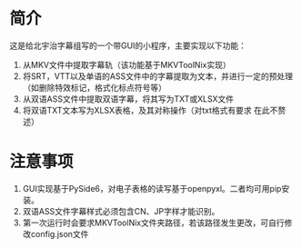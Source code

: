 # 简介
这是给北宇治字幕组写的一个带GUI的小程序，主要实现以下功能：
1. 从MKV文件中提取字幕轨（该功能基于MKVToolNix实现）
2. 将SRT，VTT以及单语的ASS文件中的字幕提取为文本，并进行一定的预处理（如删除特效标记，格式化标点符号等）
3. 从双语ASS文件中提取双语字幕，将其写为TXT或XLSX文件
4. 将双语TXT文本写为XLSX表格，及其对称操作（对txt格式有要求 在此不赘述）

# 注意事项
1. GUI实现基于PySide6，对电子表格的读写基于openpyxl。二者均可用pip安装。
2. 双语ASS文件字幕样式必须包含CN、JP字样才能识别。
3. 第一次运行时会要求MKVToolNix文件夹路径，若该路径发生更改，可自行修改config.json文件
